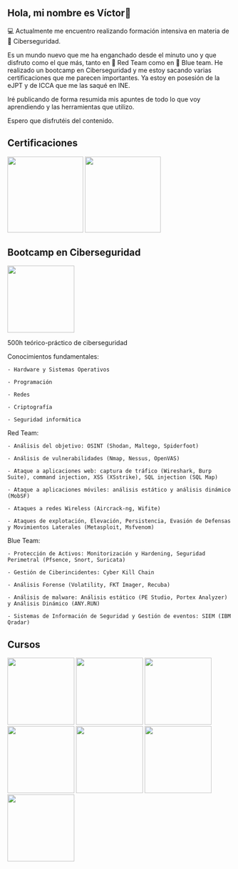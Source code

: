 ## Hola, mi nombre es Víctor👋

💻 Actualmente me encuentro realizando formación intensiva en materia de 🔐 Ciberseguridad.

Es un mundo nuevo que me ha enganchado desde el minuto uno y que disfruto como el que más, tanto en 🔴 Red Team como en 🔵 Blue team. He realizado un bootcamp en Ciberseguridad y me estoy sacando varias certificaciones que me parecen importantes. Ya estoy en posesión de la eJPT y de ICCA que me las saqué en INE.

Iré publicando de forma resumida mis apuntes de todo lo que voy aprendiendo y las herramientas que utilizo. 

Espero que disfrutéis del contenido.

## Certificaciones

<img src="https://github.com/user-attachments/assets/a8ed54ff-93e3-40a6-a35a-4e7b022e4730" width="170" height="170" >

<img src="https://github.com/user-attachments/assets/6eb77a50-8c3e-4f48-9d42-739ef8c49993" width="170" height="170" >

## Bootcamp en Ciberseguridad

<img src="https://github.com/user-attachments/assets/8dbe8a6a-9449-47d5-b4f1-14d2c2986ec7" width="150" height="150" >

500h teórico-práctico de ciberseguridad

  Conocimientos fundamentales:
  
    - Hardware y Sistemas Operativos

    - Programación
    
    - Redes
    
    - Criptografía
    
    - Seguridad informática

  Red Team:
  
    - Análisis del objetivo: OSINT (Shodan, Maltego, Spiderfoot)
    
    - Análisis de vulnerabilidades (Nmap, Nessus, OpenVAS)
    
    - Ataque a aplicaciones web: captura de tráfico (Wireshark, Burp Suite), command injection, XSS (XSstrike), SQL injection (SQL Map)
    
    - Ataque a aplicaciones móviles: análisis estático y análisis dinámico (MobSF)
    
    - Ataques a redes Wireless (Aircrack-ng, Wifite)
    
    - Ataques de explotación, Elevación, Persistencia, Evasión de Defensas y Movimientos Laterales (Metasploit, Msfvenom)

  Blue Team:
  
    - Protección de Activos: Monitorización y Hardening, Seguridad Perimetral (Pfsence, Snort, Suricata)
    
    - Gestión de Ciberincidentes: Cyber Kill Chain
    
    - Análisis Forense (Volatility, FKT Imager, Recuba)
    
    - Análisis de malware: Análisis estático (PE Studio, Portex Analyzer) y Análisis Dinámico (ANY.RUN)
    
    - Sistemas de Información de Seguridad y Gestión de eventos: SIEM (IBM Qradar)

## Cursos

<img src="https://github.com/user-attachments/assets/cb5c8941-6cf7-4c0c-ba71-20e9fd782166" width="150" height="150" >  

<img src="https://github.com/user-attachments/assets/2f2ff8f8-b283-4832-bd16-ee4ec3bd7cfb" width="150" height="150" >  

<img src="https://github.com/user-attachments/assets/8d00d37c-acff-43eb-9533-0f756345d984" width="150" height="150" >  

<img src="https://github.com/user-attachments/assets/b94eee4f-1725-4ae6-a594-5620ea88ba5b" width="150" height="150" >  

<img src="https://github.com/user-attachments/assets/1c95bf51-c4c2-428c-9fbe-97def357c5e8" width="150" height="150" >  

<img src="https://github.com/user-attachments/assets/f06d8b48-510e-46f8-9da7-3bb60bfb04b7" width="150" height="150" >  

<img src="https://github.com/user-attachments/assets/2a456727-c307-405d-8fc0-d7f3aa9e7c51" width="150" height="150" >  




